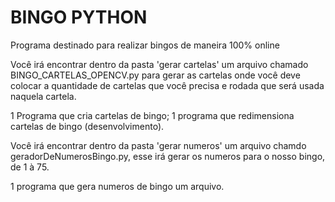 # BINGO PYTHON
<p>Programa destinado para realizar bingos de maneira 100% online</p>

<p>Você irá encontrar dentro da pasta 'gerar cartelas' um arquivo chamado BINGO_CARTELAS_OPENCV.py para gerar as cartelas onde você deve colocar a quantidade de cartelas que você precisa e rodada que será usada naquela cartela. </p>
 1 Programa que cria cartelas de bingo;
 1 programa que redimensiona cartelas de bingo (desenvolvimento).
 
<p>Você irá encontrar dentro da pasta 'gerar numeros' um arquivo chamdo geradorDeNumerosBingo.py, esse irá gerar os numeros para o nosso bingo, de 1 à 75.</p>
 1 programa que gera numeros de bingo um arquivo.
